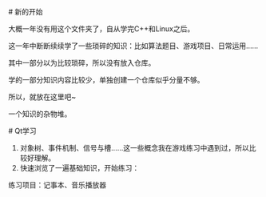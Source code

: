 \# 新的开始

大概一年没有用这个文件夹了，自从学完C++和Linux之后。

这一年中断断续续学了一些琐碎的知识：比如算法题目、游戏项目、日常运用……

其中一部分以为比较琐碎，所以没有放入仓库。

学的一部分知识内容比较少，单独创建一个仓库似乎分量不够。

所以，就放在这里吧~

一个知识的杂物堆。



\# Qt学习

1. 对象树、事件机制、信号与槽……这一些概念我在游戏练习中遇到过，所以比较好理解。
2. 快速浏览了一遍基础知识，开始练习：

练习项目：记事本、音乐播放器

